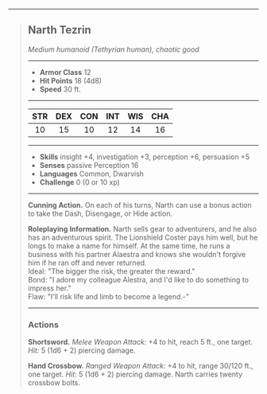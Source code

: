 ***
> ## Narth Tezrin
> *Medium humanoid (Tethyrian human), chaotic good*
> 
> ***
> 
> - **Armor Class** 12
> - **Hit Points** 18 (4d8)
> - **Speed** 30 ft.
> 
> ***
> 
> |STR|DEX|CON|INT|WIS|CHA|
> |:---:|:---:|:---:|:---:|:---:|:---:|
> |10|15|10|12|14|16|
> 
> ***
> 
> - **Skills** insight +4, investigation +3, perception +6, persuasion +5
> - **Senses** passive Perception 16
> - **Languages** Common, Dwarvish
> - **Challenge** 0 (0 or 10 xp)
> 
> ***
> 
> **Cunning Action.** On each of his turns, Narth can use a bonus action to take the Dash, Disengage, or Hide action.
> 
> **Roleplaying Information.** Narth sells gear to adventurers, and he also has an adventurous spirit. The Lionshield Coster pays him well, but he longs to make a name for himself. At the same time, he runs a business with his partner Alaestra and knows she wouldn't forgive him if he ran off and never returned.  
> Ideal: "The bigger the risk, the greater the reward."  
> Bond: "I adore my colleague Alestra, and I'd like to do something to impress her."  
> Flaw: "I'll risk life and limb to become a legend.-"
> 
> ***
> 
> ### Actions
> **Shortsword.** *Melee Weapon Attack:* +4 to hit, reach 5 ft., one target. *Hit:* 5 (1d6 + 2) piercing damage.
> 
> **Hand Crossbow.** *Ranged Weapon Attack:* +4 to hit, range 30/120 ft., one target. *Hit:* 5 (1d6 + 2) piercing damage. Narth carries twenty crossbow bolts.